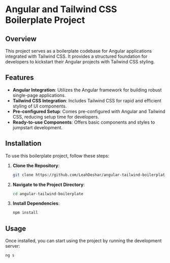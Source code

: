 # Angular and Tailwind CSS Boilerplate Project

## Overview

This project serves as a boilerplate codebase for Angular applications integrated with Tailwind CSS. It provides a structured foundation for developers to kickstart their Angular projects with Tailwind CSS styling.

## Features

- **Angular Integration**: Utilizes the Angular framework for building robust single-page applications.
- **Tailwind CSS Integration**: Includes Tailwind CSS for rapid and efficient styling of UI components.
- **Pre-configured Setup**: Comes pre-configured with Angular and Tailwind CSS, reducing setup time for developers.
- **Ready-to-use Components**: Offers basic components and styles to jumpstart development.

## Installation

To use this boilerplate project, follow these steps:

1. **Clone the Repository**:

   ```bash
   git clone https://github.com/LeahDeshar/angular-tailwind-boilerplate.git
   ```

2. **Navigate to the Project Directory**:

   ```bash
   cd angular-tailwind-boilerplate
   ```

3. **Install Dependencies**:
   ```bash
   npm install
   ```

## Usage

Once installed, you can start using the project by running the development server:

```bash
ng s
```
